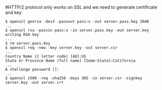 #HTTP/2 protocol only works on SSL and we need to generate certificate and key

```
$ openssl genrsa -des3 -passout pass:x -out server.pass.key 2048
...
$ openssl rsa -passin pass:x -in server.pass.key -out server.key
writing RSA key  
...
$ rm server.pass.key
$ openssl req -new -key server.key -out server.csr
...
Country Name (2 letter code) [AU]:US  
State or Province Name (full name) [Some-State]:California  
...
A challenge password []:  
...
$ openssl x509 -req -sha256 -days 365 -in server.csr -signkey server.key -out server.crt
```